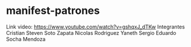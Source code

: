 # manifest-patrones
Link video:  https://www.youtube.com/watch?v=gshqxJ_dTKw  Integrantes  Cristian Steven Soto Zapata Nicolas Rodriguez Yaneth Sergio Eduardo Socha Mendoza
